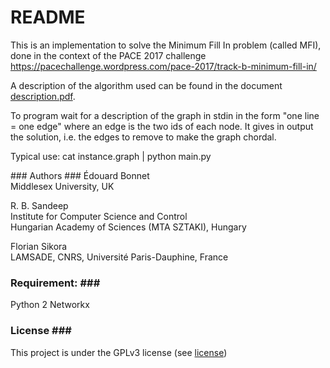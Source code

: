 # README #

This is an implementation to solve the Minimum Fill In problem (called MFI), done in the context of the PACE 2017 challenge
https://pacechallenge.wordpress.com/pace-2017/track-b-minimum-fill-in/

A description of the algorithm used can be found in the document [description.pdf](description.pdf).

To program wait for a description of the graph in stdin in the form "one line = one edge" where an edge is the two ids of each node.
It gives in output the solution, i.e. the edges to remove to make the graph chordal.

Typical use: cat instance.graph | python main.py

### Authors ###
Édouard Bonnet  
Middlesex University, UK

R. B. Sandeep  
Institute for Computer Science and Control  
Hungarian Academy of Sciences (MTA SZTAKI), Hungary

Florian Sikora  
LAMSADE, CNRS, Université Paris-Dauphine, France

### Requirement: ###
Python 2
Networkx

### License ###
This project is under the GPLv3 license (see [license](LICENSE))
